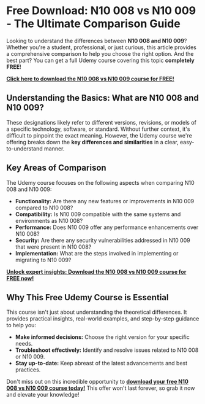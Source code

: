 # Free Download: N10 008 vs N10 009 - The Ultimate Comparison Guide

Looking to understand the differences between **N10 008 and N10 009**? Whether you're a student, professional, or just curious, this article provides a comprehensive comparison to help you choose the right option. And the best part? You can get a full Udemy course covering this topic **completely FREE**!

[**Click here to download the N10 008 vs N10 009 course for FREE!**](https://udemywork.com/n10-008-vs-n10-009)

## Understanding the Basics: What are N10 008 and N10 009?

These designations likely refer to different versions, revisions, or models of a specific technology, software, or standard. Without further context, it's difficult to pinpoint the exact meaning. However, the Udemy course we're offering breaks down the **key differences and similarities** in a clear, easy-to-understand manner.

## Key Areas of Comparison

The Udemy course focuses on the following aspects when comparing N10 008 and N10 009:

*   **Functionality:** Are there any new features or improvements in N10 009 compared to N10 008?
*   **Compatibility:** Is N10 009 compatible with the same systems and environments as N10 008?
*   **Performance:** Does N10 009 offer any performance enhancements over N10 008?
*   **Security:** Are there any security vulnerabilities addressed in N10 009 that were present in N10 008?
*   **Implementation:** What are the steps involved in implementing or migrating to N10 009?

[**Unlock expert insights: Download the N10 008 vs N10 009 course for FREE now!**](https://udemywork.com/n10-008-vs-n10-009)

## Why This Free Udemy Course is Essential

This course isn't just about understanding the theoretical differences. It provides practical insights, real-world examples, and step-by-step guidance to help you:

*   **Make informed decisions:** Choose the right version for your specific needs.
*   **Troubleshoot effectively:** Identify and resolve issues related to N10 008 or N10 009.
*   **Stay up-to-date:** Keep abreast of the latest advancements and best practices.

Don't miss out on this incredible opportunity to **[download your free N10 008 vs N10 009 course today!](https://udemywork.com/n10-008-vs-n10-009)** This offer won't last forever, so grab it now and elevate your knowledge!

